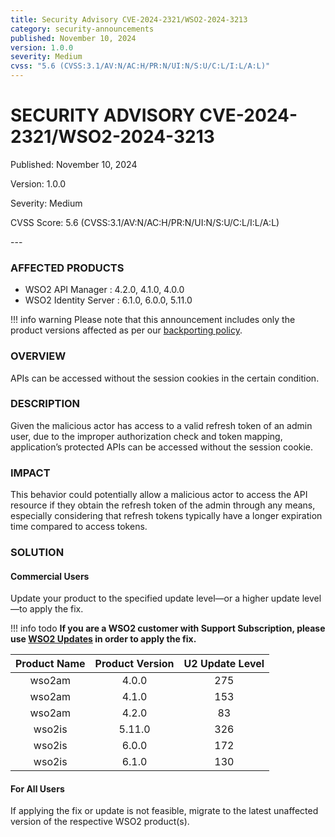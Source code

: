 ```yaml
---
title: Security Advisory CVE-2024-2321/WSO2-2024-3213
category: security-announcements
published: November 10, 2024
version: 1.0.0
severity: Medium
cvss: "5.6 (CVSS:3.1/AV:N/AC:H/PR:N/UI:N/S:U/C:L/I:L/A:L)"
---
```


# SECURITY ADVISORY CVE-2024-2321/WSO2-2024-3213

<p class="doc-info">Published: November 10, 2024</p>
<p class="doc-info">Version: 1.0.0</p>
<p class="doc-info">Severity: Medium</p>
<p class="doc-info">CVSS Score: 5.6 (CVSS:3.1/AV:N/AC:H/PR:N/UI:N/S:U/C:L/I:L/A:L)</p>
---

### AFFECTED PRODUCTS
* WSO2 API Manager : 4.2.0, 4.1.0, 4.0.0
* WSO2 Identity Server : 6.1.0, 6.0.0, 5.11.0

!!! info warning
    Please note that this announcement includes only the product versions affected as per our [backporting policy](https://security.docs.wso2.com/en/latest/security-processes/vulnerability-management-process/#backport-policy).


### OVERVIEW
APIs can be accessed without the session cookies in the certain condition.


### DESCRIPTION
Given the malicious actor has access to a valid refresh token of an admin user, due to the improper authorization check and token mapping, application’s protected APIs can be accessed without the session cookie.

### IMPACT
This behavior could potentially allow a malicious actor to access the API resource if they obtain the refresh token of the admin through any means, especially considering that refresh tokens typically have a longer expiration time compared to access tokens.


### SOLUTION

#### Commercial Users
Update your product to the specified update level—or a higher update level—to apply the fix.

!!! info todo
    **If you are a WSO2 customer with Support Subscription, please use [WSO2 Updates](https://wso2.com/updates/) in order to apply the fix.**

| Product Name | Product Version | U2 Update Level |
|:------------:|:---------------:|:---------------:|
| wso2am       | 4.0.0           | 275             |
| wso2am       | 4.1.0           | 153             |
| wso2am       | 4.2.0           | 83              |
| wso2is       | 5.11.0          | 326             |
| wso2is       | 6.0.0           | 172             |
| wso2is       | 6.1.0           | 130             |

#### For All Users
If applying the fix or update is not feasible, migrate to the latest unaffected version of the respective WSO2 product(s).
